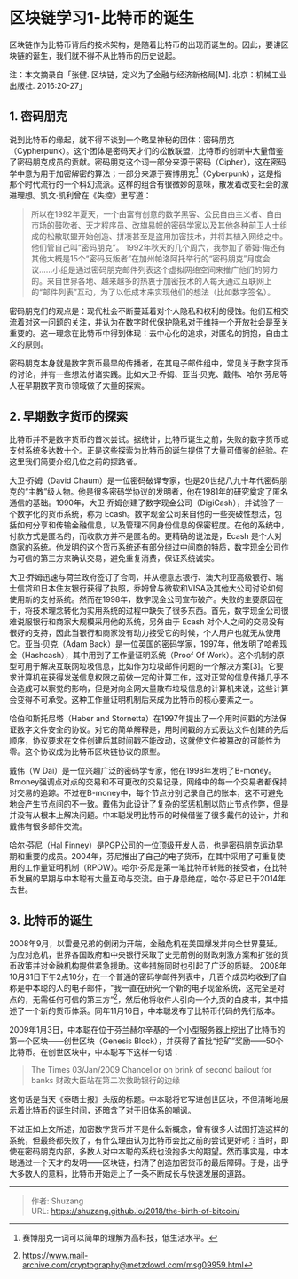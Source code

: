 # 区块链学习1-比特币的诞生


区块链作为比特币背后的技术架构，是随着比特币的出现而诞生的。因此，要讲区块链的诞生，我们就不得不从比特币的历史说起。

<!--more-->

注：本文摘录自「张健. 区块链，定义为了金融与经济新格局[M]. 北京：机械工业出版社.  2016:20-27」

## 1. 密码朋克

说到比特币的缘起，就不得不谈到一个略显神秘的团体：密码朋克（Cypherpunk）。这个团体是密码天才们的松散联盟，比特币的创新中大量借鉴了密码朋克成员的贡献。密码朋克这个词一部分来源于密码（Cipher），这在密码学中意为用于加密解密的算法；一部分来源于赛博朋克[^赛博朋克]（Cyberpunk），这是指那个时代流行的一个科幻流派。这样的组合有很微妙的意味，散发着改变社会的激进理想。凯文·凯利曾在《失控》里写道：

[^赛博朋克]:赛博朋克一词可以简单的理解为高科技，低生活水平。

> 所以在1992年夏天，一个由富有创意的数学黑客、公民自由主义者、自由市场的鼓吹者、天才程序员、改旗易帜的密码学家以及其他各种前卫人士组成的松散联盟开始创造、拼凑甚至是盗用加密技术，并将其植入网络之中。他们管自己叫“密码朋克”。
> 1992年秋天的几个周六，我参加了蒂姆·梅还有其他大概是15个“密码反叛者”在加州帕洛阿托举行的“密码朋克”月度会议……小组是通过密码朋克邮件列表这个虚拟网络空间来推广他们的努力的。来自世界各地、越来越多的热衷于加密技术的人每天通过互联网上的“邮件列表”互动，为了以低成本来实现他们的想法（比如数字签名）。

密码朋克们的观点是：现代社会不断蔓延着对个人隐私和权利的侵蚀。他们互相交流着对这一问题的关注，并认为在数字时代保护隐私对于维持一个开放社会是至关重要的。这一理念在比特币中得到体现：去中心化的追求，对匿名的拥抱，自由主义的原则。

密码朋克本身就是数字货币最早的传播者，在其电子邮件组中，常见关于数字货币的讨论，并有一些想法付诸实践。比如大卫·乔姆、亚当·贝克、戴伟、哈尔·芬尼等人在早期数字货币领域做了大量的探索。

## 2. 早期数字货币的探索

比特币并不是数字货币的首次尝试。据统计，比特币诞生之前，失败的数字货币或支付系统多达数十个。正是这些探索为比特币的诞生提供了大量可借鉴的经验。在这里我们简要介绍几位之前的探路者。

大卫·乔姆（David Chaum）是一位密码破译专家，也是20世纪八九十年代密码朋克的“主教”级人物。他是很多密码学协议的发明者，他在1981年的研究奠定了匿名通信的基础。1990年，大卫·乔姆创建了数字现金公司（DigiCash），并试验了一个数字化的货币系统，称为 Ecash。数字现金公司来自他的一些突破性想法，包括如何分享和传输金融信息，以及管理不同身份信息的保密程度。在他的系统中，付款方式是匿名的，而收款方并不是匿名的。更精确的说法是，Ecash 是个人对商家的系统。他发明的这个货币系统还有部分绕过中间商的特质，数字现金公司作为可信的第三方来确认交易，避免重复消费，保证系统诚实。

大卫·乔姆迅速与荷兰政府签订了合同，并从德意志银行、澳大利亚高级银行、瑞士信贷和日本住友银行获得了执照，乔姆曾与微软和VISA及其他大公司讨论如何使用新的支付系统。然而在1998年，数字现金公司宣布破产。失败的主要原因在于，将技术理念转化为实用系统的过程中缺失了很多东西。首先，数字现金公司很难说服银行和商家大规模采用他的系统，另外由于 Ecash 对个人之间的交易没有很好的支持，因此当银行和商家没有动力接受它的时候，个人用户也就无从使用它。
​亚当·贝克（Adam Back）是一位英国的密码学家，1997年，他发明了哈希现金（Hashcash），其中用到了工作量证明系统（Proof Of Work）。这个机制的原型可用于解决互联网垃圾信息，比如作为垃圾邮件问题的一个解决方案[3]。它要求计算机在获得发送信息权限之前做一定的计算工作，这对正常的信息传播几乎不会造成可以察觉的影响，但是对向全网大量散布垃圾信息的计算机来说，这些计算会变得不可承受。这种工作量证明机制后来成为比特币的核心要素之一。

哈伯和斯托尼塔（Haber and Stornetta）在1997年提出了一个用时间戳的方法保证数字文件安全的协议。对它的简单解释是，用时间戳的方式表达文件创建的先后顺序，协议要求在文件创建后其时间戳不能改动，这就使文件被篡改的可能性为零。这个协议成为比特币区块链协议的原型。

戴伟（W Dai）是一位兴趣广泛的密码学专家，他在1998年发明了B-money。Bmoney强调点对点的交易和不可更改的交易记录，网络中的每一个交易者都保持对交易的追踪。不过在B-money中，每个节点分别记录自己的账本，这不可避免地会产生节点间的不一致。戴伟为此设计了复杂的奖惩机制以防止节点作弊，但是并没有从根本上解决问题。中本聪发明比特币的时候借鉴了很多戴伟的设计，并和戴伟有很多邮件交流。

哈尔·芬尼（Hal Finney）是PGP公司的一位顶级开发人员，也是密码朋克运动早期和重要的成员。2004年，芬尼推出了自己的电子货币，在其中采用了可重复使用的工作量证明机制（RPOW）。哈尔·芬尼是第一笔比特币转账的接受者，在比特币发展的早期与中本聪有大量互动与交流。由于身患绝症，哈尔·芬尼已于2014年去世。

## 3. 比特币的诞生

2008年9月，以雷曼兄弟的倒闭为开端，金融危机在美国爆发并向全世界蔓延。为应对危机，世界各国政府和中央银行采取了史无前例的财政刺激方案和扩张的货币政策并对金融机构提供紧急援助。这些措施同时也引起了广泛的质疑。
2008年10月31日下午2点10分，在一个普通的密码学邮件列表中，几百个成员均收到了自称是中本聪的人的电子邮件，"我一直在研究一个新的电子现金系统，这完全是对点的，无需任何可信的第三方”[^中本聪所发电子邮件]，然后他将收件人引向一个九页的白皮书，其中描述了一个新的货币体系。同年11月16日，中本聪发布了比特币代码的先行版本。

[^中本聪所发电子邮件]:<https://www.mail-archive.com/cryptography@metzdowd.com/msg09959.html>

2009年1月3日，中本聪在位于芬兰赫尔辛基的一个小型服务器上挖出了比特币的第一个区块——创世区块（Genesis Block），并获得了首批“挖矿”奖励——50个比特币。在创世区块中，中本聪写下这样一句话：

> The Times 03/Jan/2009 Chancellor on brink of second bailout for banks
> 财政大臣站在第二次救助银行的边缘

这句话是当天《泰晤士报》头版的标题。中本聪将它写进创世区块，不但清晰地展示着比特币的诞生时间，还暗含了对于旧体系的嘲讽。

不过正如上文所述，加密数字货币并不是什么新概念，曾有很多人试图打造这样的系统，但最终都失败了，有什么理由认为比特币会比之前的尝试更好呢？当时，即使在密码朋克内部，多数人对中本聪的系统也没抱多大的期望。然而事实是，中本聪通过一个天才的发明——区块链，扫清了创造加密货币的最后障碍。于是，出乎大多数人的意料，比特币开始走上了一条不断成长与快速发展的道路。 


---

> 作者: Shuzang  
> URL: https://shuzang.github.io/2018/the-birth-of-bitcoin/  


